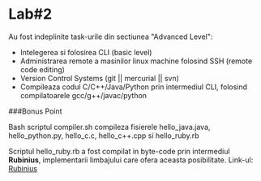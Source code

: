 Lab#2
=
Au fost indeplinite task-urile din sectiunea "Advanced Level":
* Intelegerea si folosirea CLI (basic level)
* Administrarea remote a masinilor linux machine folosind SSH (remote code editing)
* Version Control Systems (git || mercurial || svn)
* Compileaza codul C/C++/Java/Python prin intermediul CLI, folosind compilatoarele gcc/g++/javac/python

###Bonus Point

Bash scriptul compiler.sh compileza fisierele hello_java.java, hello_python.py, hello_c.c, hello_c++.cpp si hello_ruby.rb

Scriptul hello_ruby.rb a fost compilat in byte-code prin intermediul 
**Rubinius**, implementarii limbajului care ofera aceasta posibilitate. 
Link-ul: [Rubinius](http://rubinius.com/2011/03/17/running-ruby-with-no-ruby/)

